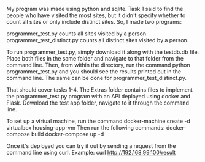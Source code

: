My program was made using python and sqlite.  Task 1 said to find the people who have visited the most sites, 
but it didn't specify whether to count all sites or only include distinct sites.  So, I made two programs:  

programmer_test.py counts all sites visited by a person
programmer_test_distinct.py counts all distinct sites visited by a person.

To run programmer_test.py, simply download it along with the testdb.db file.  Place both files in the same folder and navigate to that folder from the command line.  Then, from within the directory, run the command python programmer_test.py and you should see the results printed out in the command line.  The same can be done for programmer_test_distinct.py.

That should cover tasks 1-4.  The Extras folder contains files to implement the programmer_test.py program with an API deployed using docker and Flask. Download the test app folder, navigate to it through the command line.

To set up a virtual machine, run the command docker-machine create -d virtualbox housing-app-vm
Then run the following commands:
docker-compose build
docker-compose up -d

Once it's deployed you can try it out by sending a request from the command line using curl.  Example:
curl http://192.168.99.100/result
